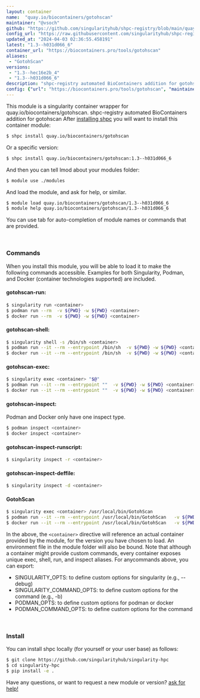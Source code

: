 ```yaml
---
layout: container
name:  "quay.io/biocontainers/gotohscan"
maintainer: "@vsoch"
github: "https://github.com/singularityhub/shpc-registry/blob/main/quay.io/biocontainers/gotohscan/container.yaml"
config_url: "https://raw.githubusercontent.com/singularityhub/shpc-registry/main/quay.io/biocontainers/gotohscan/container.yaml"
updated_at: "2024-04-03 02:36:55.458191"
latest: "1.3--h031d066_6"
container_url: "https://biocontainers.pro/tools/gotohscan"
aliases:
 - "GotohScan"
versions:
 - "1.3--hec16e2b_4"
 - "1.3--h031d066_6"
description: "shpc-registry automated BioContainers addition for gotohscan"
config: {"url": "https://biocontainers.pro/tools/gotohscan", "maintainer": "@vsoch", "description": "shpc-registry automated BioContainers addition for gotohscan", "latest": {"1.3--h031d066_6": "sha256:ef921b19725bb70b85cc2c6db69202c973da650f5bf89943974ca501cd99b9c4"}, "tags": {"1.3--hec16e2b_4": "sha256:9e76a0a45ffd892c7934926846f25d08dba859f43588f87494de45cf2c581bae", "1.3--h031d066_6": "sha256:ef921b19725bb70b85cc2c6db69202c973da650f5bf89943974ca501cd99b9c4"}, "docker": "quay.io/biocontainers/gotohscan", "aliases": {"GotohScan": "/usr/local/bin/GotohScan"}}
---
```


This module is a singularity container wrapper for quay.io/biocontainers/gotohscan.
shpc-registry automated BioContainers addition for gotohscan
After [installing shpc](#install) you will want to install this container module:


```bash
$ shpc install quay.io/biocontainers/gotohscan
```

Or a specific version:

```bash
$ shpc install quay.io/biocontainers/gotohscan:1.3--h031d066_6
```

And then you can tell lmod about your modules folder:

```bash
$ module use ./modules
```

And load the module, and ask for help, or similar.

```bash
$ module load quay.io/biocontainers/gotohscan/1.3--h031d066_6
$ module help quay.io/biocontainers/gotohscan/1.3--h031d066_6
```

You can use tab for auto-completion of module names or commands that are provided.

<br>

### Commands

When you install this module, you will be able to load it to make the following commands accessible.
Examples for both Singularity, Podman, and Docker (container technologies supported) are included.

#### gotohscan-run:

```bash
$ singularity run <container>
$ podman run --rm  -v ${PWD} -w ${PWD} <container>
$ docker run --rm  -v ${PWD} -w ${PWD} <container>
```

#### gotohscan-shell:

```bash
$ singularity shell -s /bin/sh <container>
$ podman run --it --rm --entrypoint /bin/sh  -v ${PWD} -w ${PWD} <container>
$ docker run --it --rm --entrypoint /bin/sh  -v ${PWD} -w ${PWD} <container>
```

#### gotohscan-exec:

```bash
$ singularity exec <container> "$@"
$ podman run --it --rm --entrypoint ""  -v ${PWD} -w ${PWD} <container> "$@"
$ docker run --it --rm --entrypoint ""  -v ${PWD} -w ${PWD} <container> "$@"
```

#### gotohscan-inspect:

Podman and Docker only have one inspect type.

```bash
$ podman inspect <container>
$ docker inspect <container>
```

#### gotohscan-inspect-runscript:

```bash
$ singularity inspect -r <container>
```

#### gotohscan-inspect-deffile:

```bash
$ singularity inspect -d <container>
```


#### GotohScan

```bash
$ singularity exec <container> /usr/local/bin/GotohScan
$ podman run --it --rm --entrypoint /usr/local/bin/GotohScan   -v ${PWD} -w ${PWD} <container> -c " $@"
$ docker run --it --rm --entrypoint /usr/local/bin/GotohScan   -v ${PWD} -w ${PWD} <container> -c " $@"
```



In the above, the `<container>` directive will reference an actual container provided
by the module, for the version you have chosen to load. An environment file in the
module folder will also be bound. Note that although a container
might provide custom commands, every container exposes unique exec, shell, run, and
inspect aliases. For anycommands above, you can export:

 - SINGULARITY_OPTS: to define custom options for singularity (e.g., --debug)
 - SINGULARITY_COMMAND_OPTS: to define custom options for the command (e.g., -b)
 - PODMAN_OPTS: to define custom options for podman or docker
 - PODMAN_COMMAND_OPTS: to define custom options for the command

<br>

### Install

You can install shpc locally (for yourself or your user base) as follows:

```bash
$ git clone https://github.com/singularityhub/singularity-hpc
$ cd singularity-hpc
$ pip install -e .
```

Have any questions, or want to request a new module or version? [ask for help!](https://github.com/singularityhub/singularity-hpc/issues)